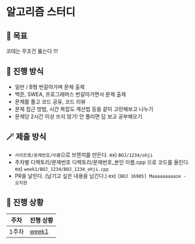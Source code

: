 # 알고리즘 스터디
## 🎯 목표
코테는 무조건 뚫는다 !!!

## 💁 진행 방식
- 일반 / B형 번갈아가며 문제 출제
- 백준, SWEA, 프로그래머스 번갈아가면서 문제 출제
- 문제를 풀고 코드 공유, 코드 리뷰
- 문제 접근 방법, 시간 복잡도 계산법 등을 같이 고민해보고 나누기
- 문제당 2시간 이상 쓰지 않기! 안 풀리면 답 보고 공부해오기

## 🪄 제출 방식
- `사이트명/문제번호/이름`으로 브랜치를 만든다. ex) `BOJ/1234/ohji`
- 주차별 디렉토리/문제번호 디렉토리/문제번호_본인 이름.cpp 으로 코드를 올린다. ex) `week1/BOJ_1234/BOJ_1234_ohji.cpp`
- PR을 날린다. (남기고 싶은 내용을 남긴다.) ex) `[BOJ 16985] Maaaaaaaaaze - 오지현`

## 🏃 진행 상황
| 주차 | 진행 상황 |
|------|---------|
| 1주차 | [week1](https://github.com/Adehanbungukaboja/Adehanbungukaboja/issues/10) |
